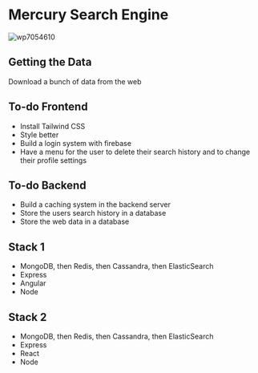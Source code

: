 # Mercury Search Engine
![wp7054610](https://user-images.githubusercontent.com/75189508/230965107-5fa1c53a-c6ab-4d10-986c-5316aa49a9f0.jpg)

## Getting the Data
Download a bunch of data from the web

## To-do Frontend
- Install Tailwind CSS
- Style better
- Build a login system with firebase
- Have a menu for the user to delete their search history and to change their profile settings

## To-do Backend
- Build a caching system in the backend server
- Store the users search history in a database
- Store the web data in a database

## Stack 1
- MongoDB, then Redis, then Cassandra, then ElasticSearch
- Express
- Angular
- Node

## Stack 2
- MongoDB, then Redis, then Cassandra, then ElasticSearch
- Express
- React
- Node

